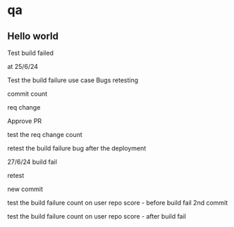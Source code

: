 # qa

Hello world
-----------

Test build failed

at 25/6/24

Test the build failure use case
Bugs retesting

commit count

req change

Approve PR

test the req change count

retest the build failure bug after the deployment

27/6/24
build fail

retest

new commit

test the build failure count on user repo score - before build fail
2nd commit

test the build failure count on user repo score - after build fail